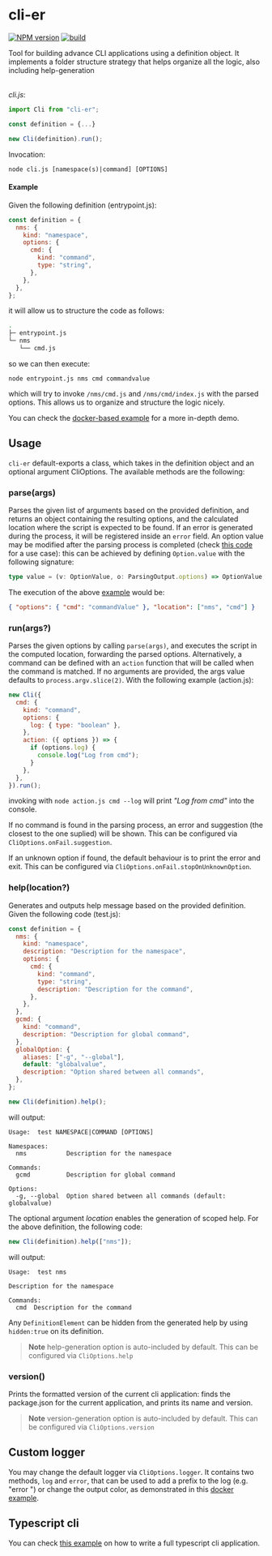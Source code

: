 # cli-er

[![NPM version](https://img.shields.io/npm/v/cli-er.svg)](https://www.npmjs.com/package/cli-er)
[![build](https://github.com/carloscortonc/cli-er/actions/workflows/build.yml/badge.svg)](https://github.com/carloscortonc/cli-er/actions/workflows/build.yml)

Tool for building advance CLI applications using a definition object. It implements a folder structure strategy that helps organize all the logic, also including help-generation  
</br>

_cli.js_:

```js
import Cli from "cli-er";

const definition = {...}

new Cli(definition).run();
```

Invocation:

```
node cli.js [namespace(s)|command] [OPTIONS]
```

#### Example

Given the following definition (entrypoint.js):

```js
const definition = {
  nms: {
    kind: "namespace",
    options: {
      cmd: {
        kind: "command",
        type: "string",
      },
    },
  },
};
```

it will allow us to structure the code as follows:

```sh
.
├─ entrypoint.js
└─ nms
   └── cmd.js
```

so we can then execute:

```
node entrypoint.js nms cmd commandvalue
```

which will try to invoke `/nms/cmd.js` and `/nms/cmd/index.js` with the parsed options.
This allows us to organize and structure the logic nicely.

You can check the [docker-based example](./examples/docker) for a more in-depth demo.

## Usage

`cli-er` default-exports a class, which takes in the definition object and an optional argument CliOptions. The available methods are the following:

### parse(args)

Parses the given list of arguments based on the provided definition, and returns an object containing the resulting options, and the calculated location where the script is expected to be found. If an error is generated during the process, it will be registered inside an `error` field.
An option value may be modified after the parsing process is completed (check [this code](./examples/options-only/options-only.js#L13) for a use case): this can be achieved by defining `Option.value` with the following signature:

```typescript
type value = (v: OptionValue, o: ParsingOutput.options) => OptionValue;
```

The execution of the above [example](#example) would be:

```json
{ "options": { "cmd": "commandValue" }, "location": ["nms", "cmd"] }
```

### run(args?)

Parses the given options by calling `parse(args)`, and executes the script in the computed location, forwarding the parsed options. Alternatively, a command can be defined with an `action` function that will be called when the command is matched. If no arguments are provided, the args value defaults to `process.argv.slice(2)`.
With the following example (action.js):

```js
new Cli({
  cmd: {
    kind: "command",
    options: {
      log: { type: "boolean" },
    },
    action: ({ options }) => {
      if (options.log) {
        console.log("Log from cmd");
      }
    },
  },
}).run();
```

invoking with `node action.js cmd --log` will print _"Log from cmd"_ into the console.

If no command is found in the parsing process, an error and suggestion (the closest to the one suplied) will be shown. This can be configured via `CliOptions.onFail.suggestion`.

If an unknown option if found, the default behaviour is to print the error and exit. This can be configured via `CliOptions.onFail.stopOnUnknownOption`.

### help(location?)

Generates and outputs help message based on the provided definition. Given the following code (test.js):

```js
const definition = {
  nms: {
    kind: "namespace",
    description: "Description for the namespace",
    options: {
      cmd: {
        kind: "command",
        type: "string",
        description: "Description for the command",
      },
    },
  },
  gcmd: {
    kind: "command",
    description: "Description for global command",
  },
  globalOption: {
    aliases: ["-g", "--global"],
    default: "globalvalue",
    description: "Option shared between all commands",
  },
};

new Cli(definition).help();
```

will output:

```
Usage:  test NAMESPACE|COMMAND [OPTIONS]

Namespaces:
  nms           Description for the namespace

Commands:
  gcmd          Description for global command

Options:
  -g, --global  Option shared between all commands (default: globalvalue)
```

The optional argument _location_ enables the generation of scoped help. For the above definition, the following code:

```js
new Cli(definition).help(["nms"]);
```

will output:

```
Usage:  test nms

Description for the namespace

Commands:
  cmd  Description for the command
```

Any `DefinitionElement` can be hidden from the generated help by using `hidden:true` on its definition.

> **Note**
> help-generation option is auto-included by default. This can be configured via `CliOptions.help`

### version()

Prints the formatted version of the current cli application: finds the package.json for the current application, and
prints its name and version.

> **Note**
> version-generation option is auto-included by default. This can be configured via `CliOptions.version`

## Custom logger

You may change the default logger via `CliOptions.logger`. It contains two methods, `log` and `error`, that can be used to add a prefix to the log (e.g. "error ") or change the output color, as demonstrated in this [docker example](./examples/docker/docker.js#L122).

## Typescript cli

You can check [this example](./examples/ts-cli) on how to write a full typescript cli application.
